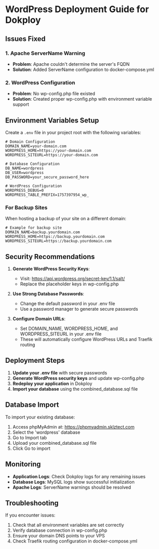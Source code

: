 # WordPress Deployment Guide for Dokploy

## Issues Fixed

### 1. Apache ServerName Warning
- **Problem**: Apache couldn't determine the server's FQDN
- **Solution**: Added ServerName configuration to docker-compose.yml

### 2. WordPress Configuration
- **Problem**: No wp-config.php file existed
- **Solution**: Created proper wp-config.php with environment variable support

## Environment Variables Setup

Create a `.env` file in your project root with the following variables:

```env
# Domain Configuration
DOMAIN_NAME=your-domain.com
WORDPRESS_HOME=https://your-domain.com
WORDPRESS_SITEURL=https://your-domain.com

# Database Configuration
DB_NAME=wordpress
DB_USER=wordpress
DB_PASSWORD=your_secure_password_here

# WordPress Configuration
WORDPRESS_DEBUG=0
WORDPRESS_TABLE_PREFIX=1757397954_wp_
```

### For Backup Sites

When hosting a backup of your site on a different domain:

```env
# Example for backup site
DOMAIN_NAME=backup.yourdomain.com
WORDPRESS_HOME=https://backup.yourdomain.com
WORDPRESS_SITEURL=https://backup.yourdomain.com
```

## Security Recommendations

1. **Generate WordPress Security Keys**:
   - Visit: https://api.wordpress.org/secret-key/1.1/salt/
   - Replace the placeholder keys in wp-config.php

2. **Use Strong Database Passwords**:
   - Change the default password in your .env file
   - Use a password manager to generate secure passwords

3. **Configure Domain URLs**:
   - Set DOMAIN_NAME, WORDPRESS_HOME, and WORDPRESS_SITEURL in your .env file
   - These will automatically configure WordPress URLs and Traefik routing

## Deployment Steps

1. **Update your .env file** with secure passwords
2. **Generate WordPress security keys** and update wp-config.php
3. **Redeploy your application** in Dokploy
4. **Import your database** using the combined_database.sql file

## Database Import

To import your existing database:

1. Access phpMyAdmin at: https://phpmyadmin.sklztect.com
2. Select the 'wordpress' database
3. Go to Import tab
4. Upload your combined_database.sql file
5. Click Go to import

## Monitoring

- **Application Logs**: Check Dokploy logs for any remaining issues
- **Database Logs**: MySQL logs show successful initialization
- **Apache Logs**: ServerName warnings should be resolved

## Troubleshooting

If you encounter issues:

1. Check that all environment variables are set correctly
2. Verify database connection in wp-config.php
3. Ensure your domain DNS points to your VPS
4. Check Traefik routing configuration in docker-compose.yml

